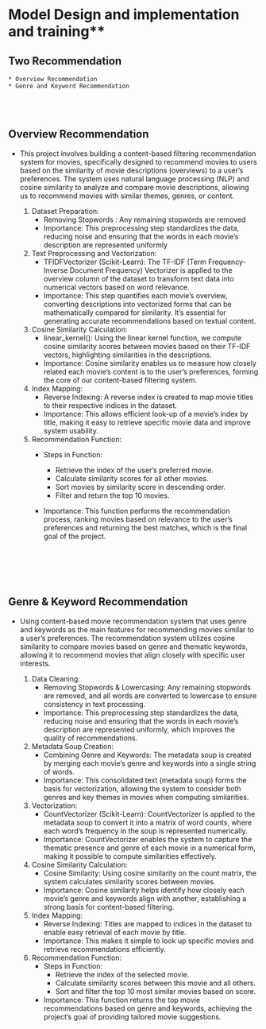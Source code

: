 # Model Design and implementation and training**

## Two Recommendation
	* Overview Recommendation
	* Genre and Keyword Recommendation

<br />
<br />

## Overview Recommendation
* This project involves building a content-based filtering recommendation system for movies, specifically designed to recommend movies to users based on the similarity of movie descriptions (overviews) to a user’s preferences. The system uses natural language processing (NLP) and cosine similarity to analyze and compare movie descriptions, allowing us to recommend movies with similar themes, genres, or content.

	1.	Dataset Preparation:
		* Removing Stopwords : Any remaining stopwords are removed
		* Importance: This preprocessing step standardizes the data, reducing noise and ensuring that the words in each movie’s description are represented uniformly
	2.	Text Preprocessing and Vectorization:
		* TFIDFVectorizer (Scikit-Learn): The TF-IDF (Term Frequency-Inverse Document Frequency) Vectorizer is applied to the overview column of the dataset to transform text data into numerical vectors based on word relevance.
		* Importance: This step quantifies each movie’s overview, converting descriptions into vectorized forms that can be mathematically compared for similarity. It’s essential for generating accurate recommendations based on textual content.
	3.	Cosine Similarity Calculation:
		* linear_kernel(): Using the linear kernel function, we compute cosine similarity scores between movies based on their TF-IDF vectors, highlighting similarities in the descriptions.
		* Importance: Cosine similarity enables us to measure how closely related each movie’s content is to the user’s preferences, forming the core of our content-based filtering system.
	4.	Index Mapping:
		* Reverse Indexing: A reverse index is created to map movie titles to their respective indices in the dataset.
		* Importance: This allows efficient look-up of a movie’s index by title, making it easy to retrieve specific movie data and improve system usability.
	5.	Recommendation Function:
		* Steps in Function:
  			* Retrieve the index of the user’s preferred movie.
  			* Calculate similarity scores for all other movies.
  			* Sort movies by similarity score in descending order.
			* Filter and return the top 10 movies.

  		* Importance: This function performs the recommendation process, ranking movies based on relevance to the user’s preferences and returning the best matches, which is the final goal of the project.

<br />
<br />
<br />
<br />

## Genre & Keyword Recommendation

* Using content-based movie recommendation system that uses genre and keywords as the main features for recommending movies similar to a user’s preferences. The recommendation system utilizes cosine similarity to compare movies based on genre and thematic keywords, allowing it to recommend movies that align closely with specific user interests.


	1.	Data Cleaning:
		* Removing Stopwords & Lowercasing: Any remaining stopwords are removed, and all words are converted to lowercase to ensure consistency in text processing.
		* Importance: This preprocessing step standardizes the data, reducing noise and ensuring that the words in each movie’s description are represented uniformly, which improves the quality of recommendations.
	2.	Metadata Soup Creation:
		* Combining Genre and Keywords: The metadata soup is created by merging each movie’s genre and keywords into a single string of words.
		* Importance: This consolidated text (metadata soup) forms the basis for vectorization, allowing the system to consider both genres and key themes in movies when computing similarities.
	3.	Vectorization:
		* CountVectorizer (Scikit-Learn): CountVectorizer is applied to the metadata soup to convert it into a matrix of word counts, where each word’s frequency in the soup is represented numerically.
		* Importance: CountVectorizer enables the system to capture the thematic presence and genre of each movie in a numerical form, making it possible to compute similarities effectively.
	4.	Cosine Similarity Calculation:
		* Cosine Similarity: Using cosine similarity on the count matrix, the system calculates similarity scores between movies.
		* Importance: Cosine similarity helps identify how closely each movie’s genre and keywords align with another, establishing a strong basis for content-based filtering.
	5.	Index Mapping:
		* Reverse Indexing: Titles are mapped to indices in the dataset to enable easy retrieval of each movie by title.
		* Importance: This makes it simple to look up specific movies and retrieve recommendations efficiently.
	6.	Recommendation Function:
		* Steps in Function:
			* Retrieve the index of the selected movie.
			* Calculate similarity scores between this movie and all others.
			* Sort and filter the top 10 most similar movies based on score.
		* Importance: This function returns the top movie recommendations based on genre and keywords, achieving the project’s goal of providing tailored movie suggestions.
